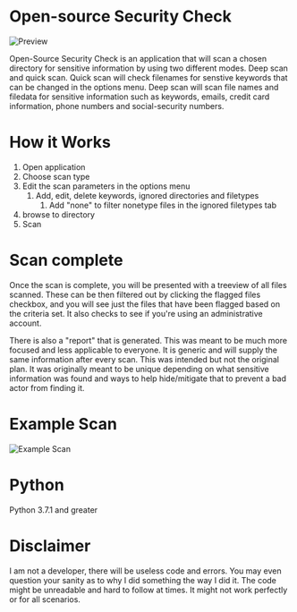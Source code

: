# Open-source Security Check

![Preview](https://github.com/KillzMckinzie/OpenSourceSecurityCheck/blob/861a73abd45cd65046b24564b0964a17a04c1a92/Images/Main%20screen.png)

Open-Source Security Check is an application that will scan a chosen directory for sensitive information by using two different modes. Deep scan and quick scan. Quick scan will check filenames for senstive keywords that can be changed in the options menu. Deep scan will scan file names and filedata for sensitive information such as keywords, emails, credit card information, phone numbers and social-security numbers. 


# How it Works

1. Open application
2. Choose scan type
3. Edit the scan parameters in the options menu
    1. Add, edit, delete keywords, ignored directories and filetypes
        1. Add "none" to filter nonetype files in the ignored filetypes tab
4. browse to directory
5. Scan

# Scan complete

Once the scan is complete, you will be presented with a treeview of all files scanned. These can be then filtered out by clicking the flagged files checkbox, and you will see just the files that have been flagged based on the criteria set. It also checks to see if you're using an administrative account. 

There is also a "report" that is generated. This was meant to be much more focused and less applicable to everyone. It is generic and will supply the same information after every scan. This was intended but not the original plan. It was originally meant to be unique depending on what sensitive information was found and ways to help hide/mitigate that to prevent a bad actor from finding it. 

# Example Scan

![Example Scan](https://github.com/KillzMckinzie/OpenSourceSecurityCheck/blob/8ad1181e3853c527a93ecbd95dd65da8484da697/Images/After%20Deep%20Scan.png)

# Python
Python 3.7.1 and greater

# Disclaimer
I am not a developer, there will be useless code and errors. You may even question your sanity as to why I did something the way I did it. The code might be unreadable and hard to follow at times. It might not work perfectly or for all scenarios. 

